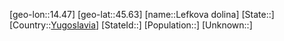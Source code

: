 ﻿---
location: [45.63,14.47]
type: City
tags:
- geo/City


SpocWebEntityId: 31912
isDeleted: false
confidential: public

---
[geo-lon::14.47]
[geo-lat::45.63]
[name::Lefkova dolina]
[State::]
[Country::[Yugoslavia](geo/Continent/Europe/Yugoslavia.md)]
[StateId::]
[Population::]
[Unknown::]

